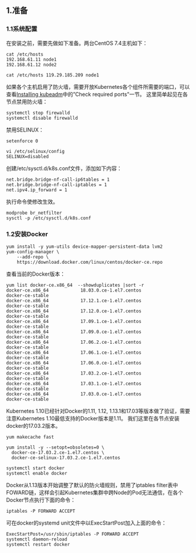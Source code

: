 



## 1.准备

### 1.1系统配置

在安装之前，需要先做如下准备。两台CentOS 7.4主机如下：

```
cat /etc/hosts
192.168.61.11 node1
192.168.61.12 node2

cat /etc/hosts 119.29.185.209 node1
```

如果各个主机启用了防火墙，需要开放Kubernetes各个组件所需要的端口，可以查看[Installing kubeadm](https://kubernetes.io/docs/setup/independent/install-kubeadm/)中的”Check required ports”一节。 这里简单起见在各节点禁用防火墙：

```
systemctl stop firewalld
systemctl disable firewalld
```

禁用SELINUX：

```
setenforce 0
```

```
vi /etc/selinux/config
SELINUX=disabled
```

创建/etc/sysctl.d/k8s.conf文件，添加如下内容：

```
net.bridge.bridge-nf-call-ip6tables = 1
net.bridge.bridge-nf-call-iptables = 1
net.ipv4.ip_forward = 1
```

执行命令使修改生效。

```
modprobe br_netfilter
sysctl -p /etc/sysctl.d/k8s.conf
```

### 1.2安装Docker

```
yum install -y yum-utils device-mapper-persistent-data lvm2
yum-config-manager \
    --add-repo \
    https://download.docker.com/linux/centos/docker-ce.repo
```

查看当前的Docker版本：

```
yum list docker-ce.x86_64  --showduplicates |sort -r
docker-ce.x86_64            18.03.0.ce-1.el7.centos             docker-ce-stable
docker-ce.x86_64            17.12.1.ce-1.el7.centos             docker-ce-stable
docker-ce.x86_64            17.12.0.ce-1.el7.centos             docker-ce-stable
docker-ce.x86_64            17.09.1.ce-1.el7.centos             docker-ce-stable
docker-ce.x86_64            17.09.0.ce-1.el7.centos             docker-ce-stable
docker-ce.x86_64            17.06.2.ce-1.el7.centos             docker-ce-stable
docker-ce.x86_64            17.06.1.ce-1.el7.centos             docker-ce-stable
docker-ce.x86_64            17.06.0.ce-1.el7.centos             docker-ce-stable
docker-ce.x86_64            17.03.2.ce-1.el7.centos             docker-ce-stable
docker-ce.x86_64            17.03.1.ce-1.el7.centos             docker-ce-stable
docker-ce.x86_64            17.03.0.ce-1.el7.centos             docker-ce-stable
```

Kubernetes 1.10已经针对Docker的1.11, 1.12, 1.13.1和17.03等版本做了验证，需要注意Kubernetes 1.10最低支持的Docker版本是1.11。 我们这里在各节点安装docker的17.03.2版本。

```
yum makecache fast

yum install -y --setopt=obsoletes=0 \
  docker-ce-17.03.2.ce-1.el7.centos \
  docker-ce-selinux-17.03.2.ce-1.el7.centos

systemctl start docker
systemctl enable docker
```

Docker从1.13版本开始调整了默认的防火墙规则，禁用了iptables filter表中FOWARD链，这样会引起Kubernetes集群中跨Node的Pod无法通信，在各个Docker节点执行下面的命令：

```
iptables -P FORWARD ACCEPT
```

可在docker的systemd unit文件中以ExecStartPost加入上面的命令：

```
ExecStartPost=/usr/sbin/iptables -P FORWARD ACCEPT
systemctl daemon-reload
systemctl restart docker
```





